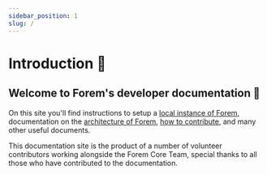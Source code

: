 ```yaml
---
sidebar_position: 1
slug: /
---
```


# Introduction 👋
## Welcome to Forem's developer documentation 🌱

On this site you'll find instructions to setup a [local instance of
Forem](./installation/mac), documentation on the [architecture of
Forem](./technical-overview/architecture/), [how to contribute](./contributing-guide/docs), and many other useful
documents.

This documentation site is the product of a number of volunteer contributors
working alongside the Forem Core Team, special thanks to all those who have
contributed to the documentation.

